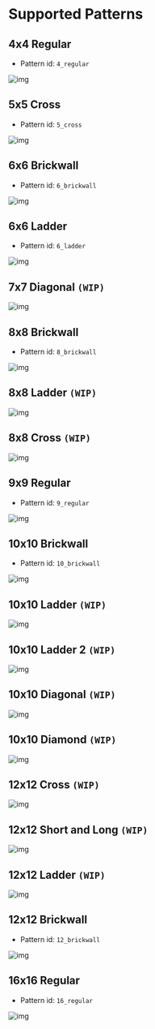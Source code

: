 # Supported Patterns

## 4x4 Regular
-  Pattern id: `4_regular`

![img](./assets/4x4_regular.png)

## 5x5 Cross
- Pattern id: `5_cross`

![img](./assets/5x5_cross.png)

## 6x6 Brickwall
- Pattern id: `6_brickwall`

![img](./assets/6x6_brickwall.png)

## 6x6 Ladder
- Pattern id: `6_ladder`

![img](./assets/6x6_ladder.png)

## 7x7 Diagonal `(WIP)`

![img](./assets/7x7_diagonal.png)

## 8x8 Brickwall
- Pattern id: `8_brickwall`

![img](./assets/8x8_brickwall.png)

## 8x8 Ladder `(WIP)`

![img](./assets/8x8_ladder.png)

## 8x8 Cross `(WIP)`

![img](./assets/8x8_cross.png)

## 9x9 Regular
-  Pattern id: `9_regular`

![img](./assets/9x9_regular.png)

## 10x10 Brickwall
- Pattern id: `10_brickwall`

![img](./assets/10x10_brickwall.png)

## 10x10 Ladder `(WIP)`

![img](./assets/10x10_ladder.png)

## 10x10 Ladder 2 `(WIP)`

![img](./assets/10x10_ladder2.png)

## 10x10 Diagonal `(WIP)`

![img](./assets/10x10_diagonal.png)

## 10x10 Diamond `(WIP)`

![img](./assets/10x10_diamond.png)

## 12x12 Cross `(WIP)`

![img](./assets/12x12_cross.png)

## 12x12 Short and Long `(WIP)`

![img](./assets/12x12_short_and_long.png)

## 12x12 Ladder `(WIP)`

![img](./assets/12x12_ladder.png)

## 12x12 Brickwall
- Pattern id: `12_brickwall`

![img](./assets/12x12_brickwall.png)

## 16x16 Regular
-  Pattern id: `16_regular`

![img](./assets/16x16_regular.png)
